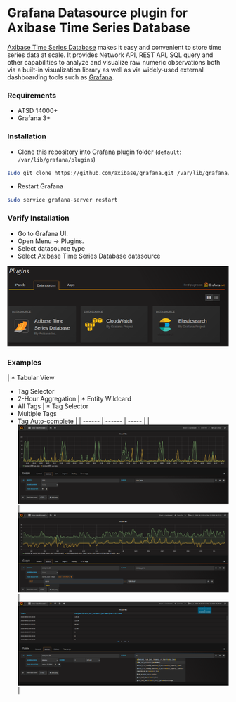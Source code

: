 # Grafana Datasource plugin for Axibase Time Series Database

[Axibase Time Series Database](http://axibase.com/products/axibase-time-series-database/) makes it easy and convenient to store time series data at scale. It provides Network API, REST API, SQL query and other capabilities to analyze and visualize raw numeric observations both via a built-in visualization library as well as via widely-used external dashboarding tools such as [Grafana](http://grafana.org/).

### Requirements

* ATSD 14000+
* Grafana 3+

### Installation

*  Clone this repository into Grafana plugin folder (`default`: `/var/lib/grafana/plugins`)

```bash
sudo git clone https://github.com/axibase/grafana.git /var/lib/grafana/plugins/atsd
```

* Restart Grafana

```bash
sudo service grafana-server restart
```

### Verify Installation
 
 * Go to Grafana UI.
 * Open Menu -> Plugins.
 * Select datasource type
 * Select Axibase Time Series Database datasource
 
![](img/grafana-plugins-datasource-page.png)

### Examples

| * Tabular View
  * Tag Selector
  * 2-Hour Aggregation
 | * Entity Wildcard
   * All Tags
 | * Tag Selector
   * Multiple Tags
   * Tag Auto-complete
|
| ------ | ------ | ----- |
| ![](img/examples/example2.png?raw=true) | ![](img/examples/example3.png?raw=true) | ![](img/examples/example4.png?raw=true) |
